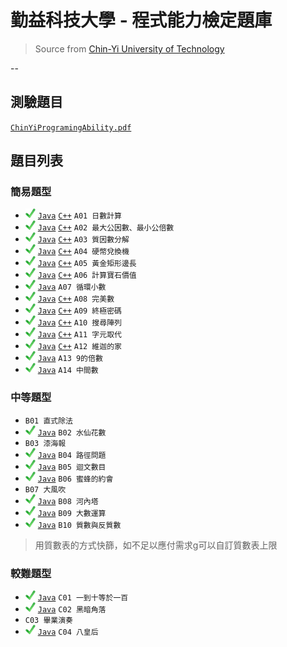 # 勤益科技大學 - 程式能力檢定題庫
> Source from [Chin-Yi University of Technology][csie]

--
## 測驗題目
[`ChinYiProgramingAbility.pdf`](ChinYiProgramingAbility.pdf)

## 題目列表

### 簡易題型
- ![ok][] [`Java`](java/A/A01.java) [`C++`](cpp/A01.cpp) `A01 日數計算`
- ![ok][] [`Java`](java/A/A02.java) [`C++`](cpp/A02.cpp) `A02 最大公因數、最小公倍數`
- ![ok][] [`Java`](java/A/A03.java) [`C++`](cpp/A03.cpp) `A03 質因數分解`
- ![ok][] [`Java`](java/A/A04.java) [`C++`](cpp/A04.cpp) `A04 硬幣兌換機`
- ![ok][] [`Java`](java/A/A05.java) [`C++`](cpp/A05.cpp) `A05 黃金矩形邊長`
- ![ok][] [`Java`](java/A/A06.java) [`C++`](cpp/A06.cpp) `A06 計算寶石價值`
- ![ok][] [`Java`](java/A/A07.java) `A07 循環小數`
- ![ok][] [`Java`](java/A/A08.java) [`C++`](cpp/A08.cpp) `A08 完美數`
- ![ok][] [`Java`](java/A/A09.java) [`C++`](cpp/A09.cpp) `A09 終極密碼`
- ![ok][] [`Java`](java/A/A10.java) [`C++`](cpp/A10.cpp) `A10 搜尋陣列`
- ![ok][] [`Java`](java/A/A11.java) [`C++`](cpp/A11.cpp) `A11 字元取代`
- ![ok][] [`Java`](java/A/A12.java) [`C++`](cpp/A12.cpp) `A12 維迦的家`
- ![ok][] [`Java`](java/A/A13.java) `A13 9的倍數`
- ![ok][] [`Java`](java/A/A14.java) `A14 中間數`

### 中等題型
- `B01 直式除法`
- ![ok][] [`Java`](java/B/B02.java) `B02 水仙花數`
- `B03 漆海報`
- ![ok][] [`Java`](java/B/B04.java) `B04 路徑問題`
- ![ok][] [`Java`](java/B/B05.java) `B05 迴文數目`
- ![ok][] [`Java`](java/B/B06.java) `B06 蜜蜂的約會`
- `B07 大風吹`
- ![ok][] [`Java`](java/B/B08.java) `B08 河內塔`
- ![ok][] [`Java`](java/B/B09.java) `B09 大數運算`
- ![ok][] [`Java`](java/B/B10.java) `B10 質數與反質數`

> 用質數表的方式快篩，如不足以應付需求g可以自訂質數表上限

### 較難題型
- ![ok][] [`Java`](java/C/C01.java) `C01 一到十等於一百`
- ![ok][] [`Java`](java/C/C02.java) `C02 黑暗角落`
- `C03 畢業演奏`
- ![ok][] [`Java`](java/C/C04.java) `C04 八皇后`


[csie]: <http://csie.ncut.edu.tw>
[ok]: <image/check.png>
